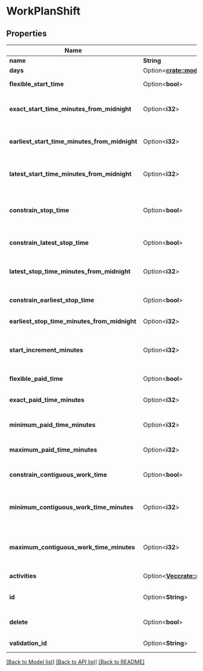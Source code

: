 # WorkPlanShift

## Properties

Name | Type | Description | Notes
------------ | ------------- | ------------- | -------------
**name** | **String** | Name of the shift | 
**days** | Option<[**crate::models::SetWrapperDayOfWeek**](SetWrapperDayOfWeek.md)> |  | [optional]
**flexible_start_time** | Option<**bool**> | Whether the start time of the shift is flexible | [optional]
**exact_start_time_minutes_from_midnight** | Option<**i32**> | Exact start time of the shift defined as offset minutes from midnight. Used if flexibleStartTime == false | [optional]
**earliest_start_time_minutes_from_midnight** | Option<**i32**> | Earliest start time of the shift defined as offset minutes from midnight. Used if flexibleStartTime == true | [optional]
**latest_start_time_minutes_from_midnight** | Option<**i32**> | Latest start time of the shift defined as offset minutes from midnight. Used if flexibleStartTime == true | [optional]
**constrain_stop_time** | Option<**bool**> | Whether the latest stop time constraint for the shift is enabled.  Deprecated, use constrainLatestStopTime instead | [optional]
**constrain_latest_stop_time** | Option<**bool**> | Whether the latest stop time constraint for the shift is enabled | [optional]
**latest_stop_time_minutes_from_midnight** | Option<**i32**> | Latest stop time of the shift defined as offset minutes from midnight. Used if constrainStopTime == true | [optional]
**constrain_earliest_stop_time** | Option<**bool**> | Whether the earliest stop time constraint for the shift is enabled | [optional]
**earliest_stop_time_minutes_from_midnight** | Option<**i32**> | This is the earliest time a shift can end | [optional]
**start_increment_minutes** | Option<**i32**> | Increment in offset minutes that would contribute to different possible start times for the shift. Used if flexibleStartTime == true | [optional]
**flexible_paid_time** | Option<**bool**> | Whether the paid time setting for the shift is flexible | [optional]
**exact_paid_time_minutes** | Option<**i32**> | Exact paid time in minutes configured for the shift. Used if flexiblePaidTime == false | [optional]
**minimum_paid_time_minutes** | Option<**i32**> | Minimum paid time in minutes configured for the shift. Used if flexiblePaidTime == true | [optional]
**maximum_paid_time_minutes** | Option<**i32**> | Maximum paid time in minutes configured for the shift. Used if flexiblePaidTime == true | [optional]
**constrain_contiguous_work_time** | Option<**bool**> | Whether the contiguous time constraint for the shift is enabled | [optional]
**minimum_contiguous_work_time_minutes** | Option<**i32**> | Minimum contiguous time in minutes configured for the shift. Used if constrainContiguousWorkTime == true | [optional]
**maximum_contiguous_work_time_minutes** | Option<**i32**> | Maximum contiguous time in minutes configured for the shift. Used if constrainContiguousWorkTime == true | [optional]
**activities** | Option<[**Vec<crate::models::WorkPlanActivity>**](WorkPlanActivity.md)> | Activities configured for this shift | [optional]
**id** | Option<**String**> | ID of the shift. This is required only for the case of updating an existing shift | [optional]
**delete** | Option<**bool**> | If marked true for updating an existing shift, the shift will be permanently deleted | [optional]
**validation_id** | Option<**String**> | ID of shift in the context of work plan validation | [optional]

[[Back to Model list]](../README.md#documentation-for-models) [[Back to API list]](../README.md#documentation-for-api-endpoints) [[Back to README]](../README.md)


